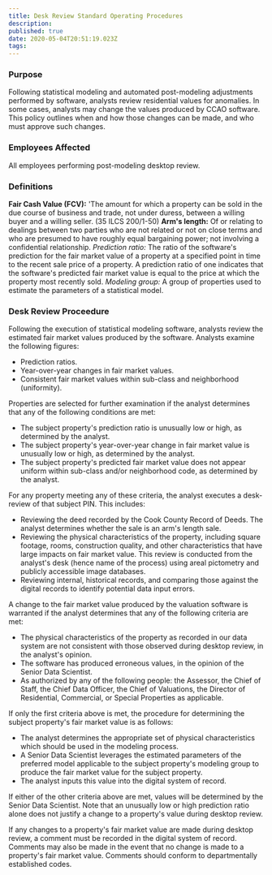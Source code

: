 ```yaml
---
title: Desk Review Standard Operating Procedures
description: 
published: true
date: 2020-05-04T20:51:19.023Z
tags: 
---
```


### Purpose

Following statistical modeling and automated post-modeling adjustments performed by software, analysts review residential values for anomalies. In some cases, analysts may change the values produced by CCAO software. This policy outlines when and how those changes can be made, and who must approve such changes.

### Employees Affected

All employees performing post-modeling desktop review.

### Definitions

**Fair Cash Value (FCV):** 'The amount for which a property can be sold in the due course of business and trade, not under duress, between a willing buyer and a willing seller. (35 ILCS 200/1-50)
**Arm's length:** Of or relating to dealings between two parties who are not related or not on close terms and who are presumed to have roughly equal bargaining power; not involving a confidential relationship.
*Prediction ratio:* The ratio of the software's prediction for the fair market value of a property at a specified point in time to the recent sale price of a property. A prediction ratio of one indicates that the software's predicted fair market value is equal to the price at which the property most recently sold.
*Modeling group:* A group of properties used to estimate the parameters of a statistical model.

### Desk Review Proceedure

Following the execution of statistical modeling software, analysts review the estimated fair market values produced by the software. Analysts examine the following figures:

*	Prediction ratios.
*	Year-over-year changes in fair market values. 
*	Consistent fair market values within sub-class and neighborhood (uniformity).

Properties are selected for further examination if the analyst determines that any of the following conditions are met:
*	The subject property's prediction ratio is unusually low or high, as determined by the analyst.
*	The subject property's year-over-year change in fair market value is unusually low or high, as determined by the analyst.
*	The subject property's predicted fair market value does not appear uniform within sub-class and/or neighborhood code, as determined by the analyst. 

For any property meeting any of these criteria, the analyst executes a desk-review of that subject PIN. This includes:
*	Reviewing the deed recorded by the Cook County Record of Deeds. The analyst determines whether the sale is an arm's length sale. 
*	Reviewing the physical characteristics of the property, including square footage, rooms, construction quality, and other characteristics that have large impacts on fair market value. This review is conducted from the analyst's desk (hence name of the process) using areal pictometry and publicly accessible image databases. 
*	Reviewing internal, historical records, and comparing those against the digital records to identify potential data input errors. 

A change to the fair market value produced by the valuation software is warranted if the analyst determines that any of the following criteria are met:

*	The physical characteristics of the property as recorded in our data system are not consistent with those observed during desktop review, in the analyst's opinion. 
*	The software has produced erroneous values, in the opinion of the Senior Data Scientist.
*	As authorized by any of the following people: the Assessor, the Chief of Staff, the Chief Data Officer, the Chief of Valuations, the Director of Residential, Commercial, or Special Properties as applicable. 

If only the first criteria above is met, the procedure for determining the subject property's fair market value is as follows:

*	The analyst determines the appropriate set of physical characteristics which should be used in the modeling process.
*	A Senior Data Scientist leverages the estimated parameters of the preferred model applicable to the subject property's modeling group to produce the fair market value for the subject property.
*	The analyst inputs this value into the digital system of record.

If either of the other criteria above are met, values will be determined by the Senior Data Scientist. Note that an unusually low or high prediction ratio alone does not justify a change to a property's value during desktop review.

If any changes to a property's fair market value are made during desktop review, a comment must be recorded in the digital system of record. Comments may also be made in the event that no change is made to a property's fair market value. Comments should conform to departmentally established codes.



